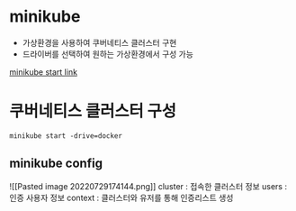 # minikube
- 가상환경을 사용하여 쿠버네티스 클러스터 구현
- 드라이버를 선택하여 원하는 가상환경에서 구성 가능

[minikube start link](https://minikube.sigs.k8s.io/docs/start/)

# 쿠버네티스 클러스터 구성
```shell
minikube start -drive=docker
```

## minikube config
![[Pasted image 20220729174144.png]]
cluster : 접속한  클러스터 정보
users : 인증 사용자 정보
context : 클러스터와 유저를 통해 인증리스트 생성